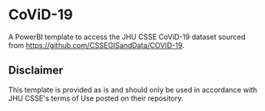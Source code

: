 # CoViD-19

A PowerBI template to access the JHU CSSE CoViD-19 dataset sourced from https://github.com/CSSEGISandData/COVID-19. 

## Disclaimer
This template is provided as is and should only be used in accordance with JHU CSSE's terms of Use posted on their repository.
